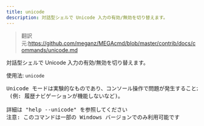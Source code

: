 ```yaml
---
title: unicode
description: 対話型シェルで Unicode 入力の有効/無効を切り替えます。
---
```


>翻訳元:https://github.com/meganz/MEGAcmd/blob/master/contrib/docs/commands/unicode.md

対話型シェルで Unicode 入力の有効/無効を切り替えます。

使用法: `unicode`
<pre>
Unicode モードは実験的なものであり、コンソール操作で問題が発生することがあります
 (例: 履歴ナビゲーションが機能しないなど)。

詳細は "help --unicode" を参照してください
注意: このコマンドは一部の Windows バージョンでのみ利用可能です
</pre>
